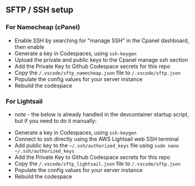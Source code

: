 ## SFTP / SSH setup

### For Namecheap (cPanel)

- Enable SSH by searching for "manage SSH" in the Cpanel dashboard, then enable
- Generate a key in Codespaces, using `ssh-keygen`
- Upload the private and public keys to the Cpanel manage ssh section
- Add the Private Key to Github Codespace secrets for this repo
- Copy the `/.vscode/sftp_namecheap.json` file to `/.vscode/sftp.json`
- Populate the config values for your server instance
- Rebuild the codespace

### For Lightsail

- note - the below is already handled in the devcontainer startup script, but if you need to do it manually:

* Generate a key in Codespaces, using `ssh-keygen`
* Connect to ssh directly using the AWS Lightsail web SSH terminal
* Add public key to the `~/.ssh/authorized_keys` file using `sudo nano ~/.ssh/authorized_keys`
* Add the Private Key to Github Codespace secrets for this repo
* Copy the `/.vscode/sftp_lightsail.json` file to `/.vscode/sftp.json`
* Populate the config values for your server instance
* Rebuild the codespace
